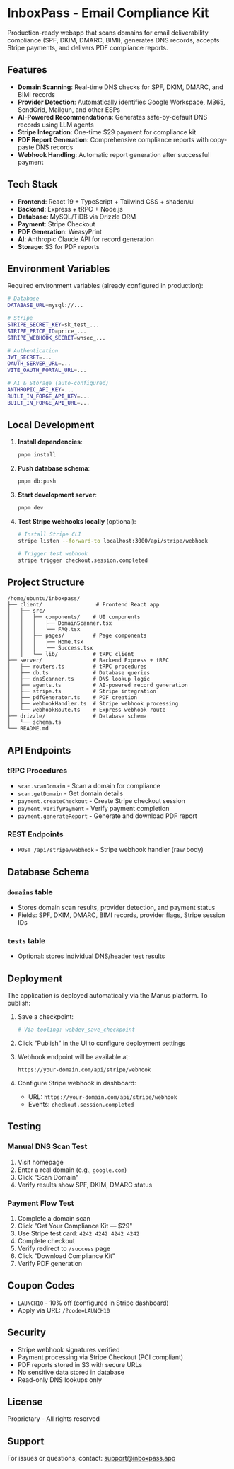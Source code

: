 # InboxPass - Email Compliance Kit

Production-ready webapp that scans domains for email deliverability compliance (SPF, DKIM, DMARC, BIMI), generates DNS records, accepts Stripe payments, and delivers PDF compliance reports.

## Features

- **Domain Scanning**: Real-time DNS checks for SPF, DKIM, DMARC, and BIMI records
- **Provider Detection**: Automatically identifies Google Workspace, M365, SendGrid, Mailgun, and other ESPs
- **AI-Powered Recommendations**: Generates safe-by-default DNS records using LLM agents
- **Stripe Integration**: One-time $29 payment for compliance kit
- **PDF Report Generation**: Comprehensive compliance reports with copy-paste DNS records
- **Webhook Handling**: Automatic report generation after successful payment

## Tech Stack

- **Frontend**: React 19 + TypeScript + Tailwind CSS + shadcn/ui
- **Backend**: Express + tRPC + Node.js
- **Database**: MySQL/TiDB via Drizzle ORM
- **Payment**: Stripe Checkout
- **PDF Generation**: WeasyPrint
- **AI**: Anthropic Claude API for record generation
- **Storage**: S3 for PDF reports

## Environment Variables

Required environment variables (already configured in production):

```bash
# Database
DATABASE_URL=mysql://...

# Stripe
STRIPE_SECRET_KEY=sk_test_...
STRIPE_PRICE_ID=price_...
STRIPE_WEBHOOK_SECRET=whsec_...

# Authentication
JWT_SECRET=...
OAUTH_SERVER_URL=...
VITE_OAUTH_PORTAL_URL=...

# AI & Storage (auto-configured)
ANTHROPIC_API_KEY=...
BUILT_IN_FORGE_API_KEY=...
BUILT_IN_FORGE_API_URL=...
```

## Local Development

1. **Install dependencies**:
   ```bash
   pnpm install
   ```

2. **Push database schema**:
   ```bash
   pnpm db:push
   ```

3. **Start development server**:
   ```bash
   pnpm dev
   ```

4. **Test Stripe webhooks locally** (optional):
   ```bash
   # Install Stripe CLI
   stripe listen --forward-to localhost:3000/api/stripe/webhook
   
   # Trigger test webhook
   stripe trigger checkout.session.completed
   ```

## Project Structure

```
/home/ubuntu/inboxpass/
├── client/                 # Frontend React app
│   ├── src/
│   │   ├── components/    # UI components
│   │   │   ├── DomainScanner.tsx
│   │   │   └── FAQ.tsx
│   │   ├── pages/         # Page components
│   │   │   ├── Home.tsx
│   │   │   └── Success.tsx
│   │   └── lib/           # tRPC client
├── server/                # Backend Express + tRPC
│   ├── routers.ts         # tRPC procedures
│   ├── db.ts              # Database queries
│   ├── dnsScanner.ts      # DNS lookup logic
│   ├── agents.ts          # AI-powered record generation
│   ├── stripe.ts          # Stripe integration
│   ├── pdfGenerator.ts    # PDF creation
│   ├── webhookHandler.ts  # Stripe webhook processing
│   └── webhookRoute.ts    # Express webhook route
├── drizzle/               # Database schema
│   └── schema.ts
└── README.md
```

## API Endpoints

### tRPC Procedures

- `scan.scanDomain` - Scan a domain for compliance
- `scan.getDomain` - Get domain details
- `payment.createCheckout` - Create Stripe checkout session
- `payment.verifyPayment` - Verify payment completion
- `payment.generateReport` - Generate and download PDF report

### REST Endpoints

- `POST /api/stripe/webhook` - Stripe webhook handler (raw body)

## Database Schema

### `domains` table
- Stores domain scan results, provider detection, and payment status
- Fields: SPF, DKIM, DMARC, BIMI records, provider flags, Stripe session IDs

### `tests` table
- Optional: stores individual DNS/header test results

## Deployment

The application is deployed automatically via the Manus platform. To publish:

1. Save a checkpoint:
   ```bash
   # Via tooling: webdev_save_checkpoint
   ```

2. Click "Publish" in the UI to configure deployment settings

3. Webhook endpoint will be available at:
   ```
   https://your-domain.com/api/stripe/webhook
   ```

4. Configure Stripe webhook in dashboard:
   - URL: `https://your-domain.com/api/stripe/webhook`
   - Events: `checkout.session.completed`

## Testing

### Manual DNS Scan Test

1. Visit homepage
2. Enter a real domain (e.g., `google.com`)
3. Click "Scan Domain"
4. Verify results show SPF, DKIM, DMARC status

### Payment Flow Test

1. Complete a domain scan
2. Click "Get Your Compliance Kit — $29"
3. Use Stripe test card: `4242 4242 4242 4242`
4. Complete checkout
5. Verify redirect to `/success` page
6. Click "Download Compliance Kit"
7. Verify PDF generation

## Coupon Codes

- `LAUNCH10` - 10% off (configured in Stripe dashboard)
- Apply via URL: `/?code=LAUNCH10`

## Security

- Stripe webhook signatures verified
- Payment processing via Stripe Checkout (PCI compliant)
- PDF reports stored in S3 with secure URLs
- No sensitive data stored in database
- Read-only DNS lookups only

## License

Proprietary - All rights reserved

## Support

For issues or questions, contact: support@inboxpass.app

